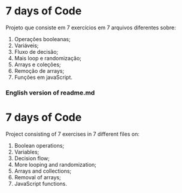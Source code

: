 # 7 days of Code

Projeto que consiste em 7 exercícios em 7 arquivos diferentes sobre:
1. Operações booleanas;
2. Variáveis;
3. Fluxo de decisão;
4. Mais loop e randomização;
5. Arrays e coleções;
6. Remoção de arrays;
7. Funções em javaScript.

### English version of readme.md

# 7 days of Code

Project consisting of 7 exercises in 7 different files on:
1. Boolean operations;
2. Variables;
3. Decision flow;
4. More looping and randomization;
5. Arrays and collections;
6. Removal of arrays;
7. JavaScript functions.